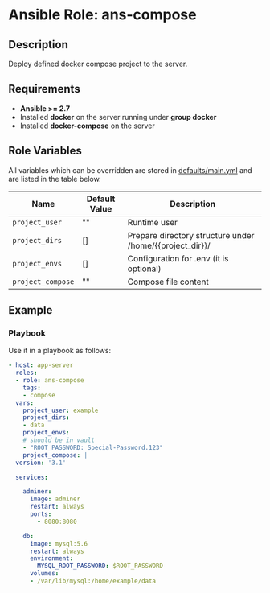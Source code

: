 # Ansible Role: ans-compose


## Description

Deploy defined docker compose project to the server.

## Requirements

- **Ansible >= 2.7**
- Installed **docker** on the server running under **group docker**
- Installed **docker-compose** on the server

## Role Variables

All variables which can be overridden are stored in [defaults/main.yml](defaults/main.yml) and are listed in the table below.


| Name           | Default Value | Description                        |
| -------------- | ------------- | -----------------------------------|
| `project_user` | "" | Runtime user |
| `project_dirs` | [] | Prepare directory structure under /home/{{project_dir}}/ |
| `project_envs` | [] | Configuration for .env (it is optional) |
| `project_compose` | "" | Compose file content |


## Example

### Playbook

Use it in a playbook as follows:

```yaml
- host: app-server
  roles:
  - role: ans-compose
    tags:
    - compose
  vars:
    project_user: example
    project_dirs:
    - data
    project_envs:
    # should be in vault
    - "ROOT_PASSWORD: Special-Password.123"
    project_compose: |
  version: '3.1'

  services:

    adminer:
      image: adminer
      restart: always
      ports:
        - 8080:8080

    db:
      image: mysql:5.6
      restart: always
      environment:
        MYSQL_ROOT_PASSWORD: $ROOT_PASSWORD
      volumes:
      - /var/lib/mysql:/home/example/data

```

